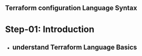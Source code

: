 ## Terraform configuration Language Syntax

# Step-01: Introduction
- understand Terraform Language Basics
    - 
